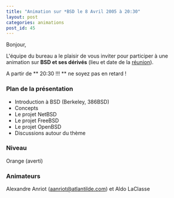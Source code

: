 ```yaml
---
title: "Animation sur *BSD le 8 Avril 2005 à 20:30"
layout: post
categories: animations
post_id: 45
---
```

Bonjour,


L'équipe du bureau a le plaisir de vous inviter pour participer à une animation sur **BSD et ses dérivés** (lieu et date de la [réunion](/association/les-reunions-du-plug/)).

A partir de ** 20:30 !!! ** ne soyez pas en retard !



### Plan de la présentation ###

* Introduction à BSD (Berkeley, 386BSD)
* Concepts
* Le projet NetBSD
* Le projet FreeBSD
* Le projet OpenBSD 
* Discussions autour du thème



### Niveau ###

Orange (averti)



### Animateurs ###

Alexandre Anriot (<aanriot@atlantilde.com>) et Aldo LaClasse


